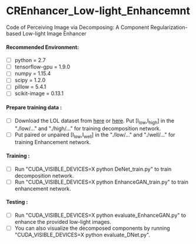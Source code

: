 # CREnhancer_Low-light_Enhancemnt
Code of Perceiving Image via Decomposing: A Component Regularization-based Low-light Image Enhancer

#### Recommended Environment:<br>
 - [ ] python = 2.7
 - [ ] tensorflow-gpu = 1.9.0
 - [ ] numpy = 1.15.4
 - [ ] scipy = 1.2.0
 - [ ] pillow = 5.4.1
 - [ ] scikit-image = 0.13.1
 
 #### Prepare training data :<br>
- [ ] Download the LOL dataset from [here](https://daooshee.github.io/BMVC2018website/) or [here](https://drive.google.com/open?id=1-MaOVG7ylOkmGv1K4HWWcrai01i_FeDK). Put [I<sub>low</sub>,I<sub>high</sub>] in the "./low/..." and "./high/..." for training decomposition network.
- [ ] Put paired or unpaired [I<sub>low</sub>,I<sub>well</sub>] in the "./low/..." and "./well/..." for training Enhancement network.

#### Training :<br>
- [ ] Run "CUDA_VISIBLE_DEVICES=X python DeNet_train.py" to train decomposition network.
- [ ] Run "CUDA_VISIBLE_DEVICES=X python EnhanceGAN_train.py" to train enhancement network.

#### Testing :<br>
- [ ] Run "CUDA_VISIBLE_DEVICES=X python evaluate_EnhanceGAN.py" to enhance the provided low-light images.
- [ ] You can also visualize the decomposed components by running "CUDA_VISIBLE_DEVICES=X python evaluate_DNet.py".
